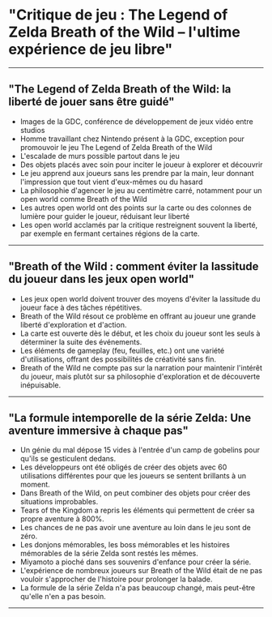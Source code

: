 # "Critique de jeu : The Legend of Zelda Breath of the Wild – l'ultime expérience de jeu libre"

-----------

## "The Legend of Zelda Breath of the Wild: la liberté de jouer sans être guidé"  
- Images de la GDC, conférence de développement de jeux vidéo entre studios
- Homme travaillant chez Nintendo présent à la GDC, exception pour promouvoir le jeu The Legend of Zelda Breath of the Wild
- L'escalade de murs possible partout dans le jeu
- Des objets placés avec soin pour inciter le joueur à explorer et découvrir
- Le jeu apprend aux joueurs sans les prendre par la main, leur donnant l'impression que tout vient d'eux-mêmes ou du hasard
- La philosophie d'agencer le jeu au centimètre carré, notamment pour un open world comme Breath of the Wild
- Les autres open world ont des points sur la carte ou des colonnes de lumière pour guider le joueur, réduisant leur liberté
- Les open world acclamés par la critique restreignent souvent la liberté, par exemple en fermant certaines régions de la carte.

-----------

## "Breath of the Wild : comment éviter la lassitude du joueur dans les jeux open world"  
- Les jeux open world doivent trouver des moyens d'éviter la lassitude du joueur face à des tâches répétitives.
- Breath of the Wild résout ce problème en offrant au joueur une grande liberté d'exploration et d'action.
- La carte est ouverte dès le début, et les choix du joueur sont les seuls à déterminer la suite des événements.
- Les éléments de gameplay (feu, feuilles, etc.) ont une variété d'utilisations, offrant des possibilités de créativité sans fin.
- Breath of the Wild ne compte pas sur la narration pour maintenir l'intérêt du joueur, mais plutôt sur sa philosophie d'exploration et de découverte inépuisable.

-----------

## "La formule intemporelle de la série Zelda: Une aventure immersive à chaque pas"  
- Un génie du mal dépose 15 vides à l'entrée d'un camp de gobelins pour qu'ils se gesticulent dedans.
- Les développeurs ont été obligés de créer des objets avec 60 utilisations différentes pour que les joueurs se sentent brillants à un moment.
- Dans Breath of the Wild, on peut combiner des objets pour créer des situations improbables.
- Tears of the Kingdom a repris les éléments qui permettent de créer sa propre aventure à 800%.
- Les chances de ne pas avoir une aventure au loin dans le jeu sont de zéro.
- Les donjons mémorables, les boss mémorables et les histoires mémorables de la série Zelda sont restés les mêmes.
- Miyamoto a pioché dans ses souvenirs d'enfance pour créer la série.
- L'expérience de nombreux joueurs sur Breath of the Wild était de ne pas vouloir s'approcher de l'histoire pour prolonger la balade.
- La formule de la série Zelda n'a pas beaucoup changé, mais peut-être qu'elle n'en a pas besoin.

-----------

